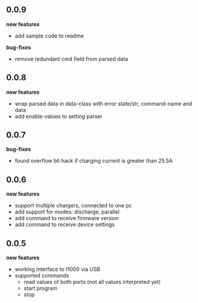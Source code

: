 
## 0.0.9

**new features**
* add sample code to readme

**bug-fixes**
* remove redundant cmd field from parsed data

## 0.0.8

**new features**
* wrap parsed data in data-class with error state/str, command-name and data
* add enable-values to setting parser

## 0.0.7

**bug-fixes**
* found overflow bit hack if charging current is greater than 25.5A

## 0.0.6

**new features**
* support multiple chargers, connected to one pc
* add support for modes: discharge, parallel
* add command to receive firmware version
* add command to receive device settings

## 0.0.5

**new features**
* working interface to t1000 via USB
* supported commands
    * read values of both ports (not all values interpreted yet)
    * start program
    * stop
